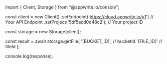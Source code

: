 import { Client, Storage } from "@appwrite.io/console";

const client = new Client()
    .setEndpoint('https://cloud.appwrite.io/v1') // Your API Endpoint
    .setProject('5df5acd0d48c2'); // Your project ID

const storage = new Storage(client);

const result = await storage.getFile(
    '[BUCKET_ID]', // bucketId
    '[FILE_ID]' // fileId
);

console.log(response);
